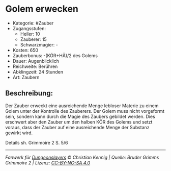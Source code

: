 # Golem erwecken

- Kategorie: #Zauber
- Zugangsstufen:
  - Heiler: 10
  - Zauberer: 15
  - Schwarzmagier: -
- Kosten: 650
- Zauberbonus: -(KÖR+HÄ)/2 des Golems
- Dauer: Augenblicklich
- Reichweite: Berühren
- Abklingzeit: 24 Stunden
- Art: Zaubern

## Beschreibung:

Der Zauber erweckt eine ausreichende Menge lebloser Materie zu einem Golem unter der Kontrolle des Zauberers. Der Golem muss nicht vorgeformt sein, sondern kann durch die Magie des Zaubers gebildet werden. Dies erschwert aber den Zauber um den halben KÖR des Golems und setzt voraus, dass der Zauber auf eine ausreichende Menge der Substanz gewirkt wird.



Details sh. Grimmoire 2 S. 5/6

---

_Fanwerk für [Dungeonslayers](https://www.dungeonslayers.net/) © Christian Kennig | Quelle: Bruder Grimms Grimmoire 2 | Lizenz: [CC-BY-NC-SA 4.0](https://creativecommons.org/licenses/by-nc-sa/4.0/deed.de)_
